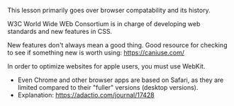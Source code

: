 This lesson primarily goes over browser compatability and its history.

W3C World Wide WEb Consortium is in charge of developing web standards and new features in CSS.

New features don't always mean a good thing.
Good resource for checking to see if something new is worth using: https://caniuse.com/

In order to optimize websites for apple users, you must use WebKit.
- Even Chrome and other browser apps are based on Safari, as they are limited compared to their "fuller" versions (desktop versions).
- Explanation: https://adactio.com/journal/17428

